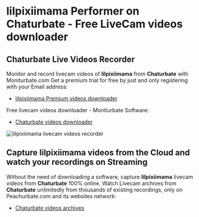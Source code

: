# lilpixiimama Performer on Chaturbate - Free LiveCam videos downloader

## Chaturbate Live Videos Recorder

Monitor and record livecam videos of **lilpixiimama** from **Chaturbate** with Moniturbate.com
Get a premium trial for free by just and only registering with your Email address:
* [lilpixiimama Premium videos downloader](https://moniturbate.com/request-demo-licence-key.html)

Free livecam videos downloader - Moniturbate Software:
* [Chaturbate videos downloader](https://moniturbate.com/moniturbate-download-software.html)

![lilpixiimama livecam videos recorder](https://peachurnet.com/templates/moniturbate-software.png)


## Capture lilpixiimama videos from the Cloud and watch your recordings on Streaming

Without the need of downloading a software, capture **lilpixiimama** livecam videos from **Chaturbate** 100% online.
Watch Livecam archives from **Chaturbate** unlimitedly from thousands of existing recordings, only on Peachurbate.com and its websites network:
* [Chaturbate videos archives](https://peachurnet.com/)